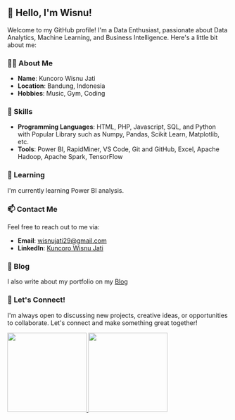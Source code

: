 ## 👋 Hello, I'm Wisnu!

Welcome to my GitHub profile! I'm a Data Enthusiast, passionate about Data Analytics, Machine Learning, and Business Intelligence. Here's a little bit about me:

### 👨‍💻 About Me
- **Name**: Kuncoro Wisnu Jati
- **Location**: Bandung, Indonesia
- **Hobbies**: Music, Gym, Coding

### 🔧 Skills
- **Programming Languages**: HTML, PHP, Javascript, SQL, and Python with Popular Library such as Numpy, Pandas, Scikit Learn, Matplotlib, etc.
- **Tools**: Power BI, RapidMiner, VS Code, Git and GitHub, Excel, Apache Hadoop, Apache Spark, TensorFlow

### 🌱 Learning
I'm currently learning Power BI analysis.

### 📫 Contact Me
Feel free to reach out to me via:
- **Email**: [wisnujati29@gmail.com](mailto:wisnujati29@gmail.com)
- **LinkedIn**: [Kuncoro Wisnu Jati](https://www.linkedin.com/in/kuncorowisnujati/)

### 📜 Blog
I also write about my portfolio on my [Blog](https://wisnukuncoro.framer.website/)

### 🚀 Let's Connect!
I'm always open to discussing new projects, creative ideas, or opportunities to collaborate. Let's connect and make something great together!

<p align="left">
<a href="https://github.com/wisnukuncoro">
  <img height="180em" src="https://github-readme-stats-eight-theta.vercel.app/api?username=wisnukuncoro&show_icons=true&theme=algolia&include_all_commits=true&count_private=true"/>
  <img height="180em" src="https://github-readme-stats-eight-theta.vercel.app/api/top-langs/?username=wisnukuncoro&layout=compact&langs_count=8&theme=algolia"/>
</a>
</p>
